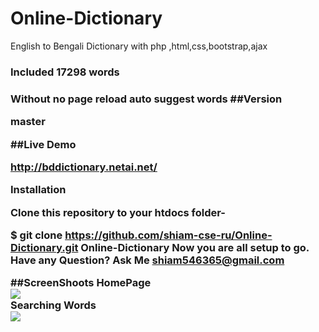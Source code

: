 # Online-Dictionary
English to Bengali Dictionary with php ,html,css,bootstrap,ajax
<h3>Included 17298 words<h3>
Without no page reload auto suggest words
##Version

master

##Live Demo

http://bddictionary.netai.net/

Installation

Clone this repository to your htdocs folder-

$ git clone https://github.com/shiam-cse-ru/Online-Dictionary.git Online-Dictionary
Now you are all setup to go.
Have any Question?
Ask Me shiam546365@gmail.com

##ScreenShoots
HomePage<br>
<img src="http://fs5.directupload.net/images/160620/eol7x3do.png"><br>
Searching Words<br>
<img src="http://fs5.directupload.net/images/160620/hrk2qesg.png">
